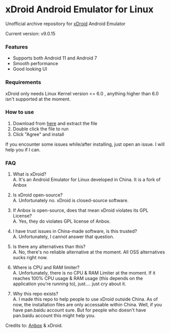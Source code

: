 # xDroid Android Emulator for Linux

Unofficial archive repository for [xDroid](https://www.linzhuotech.com/index.php/) Android Emulator

Current version: v9.0.15

### Features
- Supports both Android 11 and Android 7
- Smooth performance
- Good looking UI

### Requirements
xDroid only needs Linux Kernel version <= 6.0 , anything higher than 6.0 isn't supported at the moment.

### How to use
1. Download from [here](https://drive.google.com/file/d/1jFCOpbLAtzHJJv3AwHOC8OuxkyrvX9Sq/view?usp=share_link) and extract the file
2. Double click the file to run
3. Click "Agree" and install

If you encounter some issues while/after installing, just open an issue. I will help you if I can.

### FAQ
1. What is xDroid?<br>
A. It's an Android Emulator for Linux developed in China. It is a fork of Anbox

2. Is xDroid open-source?<br>
A. Unfortunately no. xDroid is closed-source software.

3. If Anbox is open-source, does that mean xDroid violates its GPL License?<br>
A. Yes, they do violates GPL license of Anbox.

4. I have trust issues in China-made software, is this trusted?<br>
A. Unfortunately, I cannot answer that question.

5. Is there any alternatives than this?<br>
A. No, there's no reliable alternative at the moment. All OSS alternatives sucks right now.

6. Where is CPU and RAM limiter?<br>
A. Unfortunately, there is no CPU & RAM Limiter at the moment. If it reaches 100% CPU usage & RAM usage (this depends on the application you're running to), just.... just cry about it.

7. Why this repo exists?<br>
A. I made this repo to help people to use xDroid outside China. As of now, the installation files are only accessable within China. Well, if you have pan.baidu account sure. But for people who doesn't have pan.baidu account this might help you.

Credits to: [Anbox](https://anbox.io/) & xDroid.